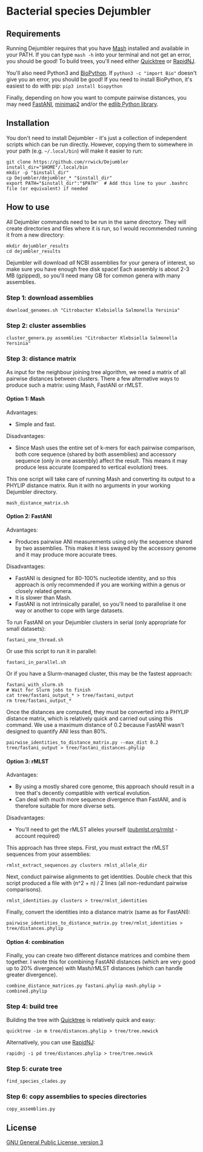 # Bacterial species Dejumbler


## Requirements

Running Dejumbler requires that you have [Mash](https://github.com/marbl/Mash) installed and available in your PATH. If you can type `mash -h` into your terminal and not get an error, you should be good! To build trees, you'll need either [Quicktree](https://github.com/khowe/quicktree) or [RapidNJ](http://birc.au.dk/software/rapidnj/).

You'll also need Python3 and [BioPython](http://biopython.org/). If `python3 -c "import Bio"` doesn't give you an error, you should be good! If you need to install BioPython, it's easiest to do with pip: `pip3 install biopython`

Finally, depending on how you want to compute pairwise distances, you may need [FastANI](https://github.com/ParBLiSS/FastANI), [minimap2](https://github.com/lh3/minimap2) and/or the [edlib Python library](https://github.com/Martinsos/edlib/tree/master/bindings/python).




## Installation

You don't need to install Dejumbler - it's just a collection of independent scripts which can be run directly. However, copying them to somewhere in your path (e.g. `~/.local/bin`) will make it easier to run:

```
git clone https://github.com/rrwick/Dejumbler
install_dir="$HOME"/.local/bin
mkdir -p "$install_dir"
cp Dejumbler/dejumbler_* "$install_dir"
export PATH="$install_dir":"$PATH"  # Add this line to your .bashrc file (or equivalent) if needed
```




## How to use

All Dejumbler commands need to be run in the same directory. They will create directories and files where it is run, so I would recommended running it from a new directory:

```
mkdir dejumbler_results
cd dejumbler_results
```

Dejumbler will download _all_ NCBI assemblies for your genera of interest, so make sure you have enough free disk space! Each assembly is about 2-3 MB (gzipped), so you'll need many GB for common genera with many assemblies.


### Step 1: download assemblies

```
download_genomes.sh "Citrobacter Klebsiella Salmonella Yersinia"
```

### Step 2: cluster assemblies

```
cluster_genera.py assemblies "Citrobacter Klebsiella Salmonella Yersinia"
```

### Step 3: distance matrix

As input for the neighbour joining tree algorithm, we need a matrix of all pairwise distances between clusters. There a few alternative ways to produce such a matrix: using Mash, FastANI or rMLST.

#### Option 1: Mash

Advantages:
* Simple and fast.

Disadvantages:
* Since Mash uses the entire set of k-mers for each pairwise comparison, both core sequence (shared by both assemblies) and accessory sequence (only in one assembly) affect the result. This means it may produce less accurate (compared to vertical evolution) trees.

This one script will take care of running Mash and converting its output to a PHYLIP distance matrix. Run it with no arguments in your working Dejumbler directory.
```
mash_distance_matrix.sh
```

#### Option 2: FastANI

Advantages:
* Produces pairwise ANI measurements using only the sequence shared by two assemblies. This makes it less swayed by the accessory genome and it may produce more accurate trees.

Disadvantages:
* FastANI is designed for 80-100% nucleotide identity, and so this approach is only recommended if you are working within a genus or closely related genera.
* It is slower than Mash.
* FastANI is not intrinsically parallel, so you'll need to parallelise it one way or another to cope with large datasets.

To run FastANI on your Dejumbler clusters in serial (only appropriate for small datasets):
```
fastani_one_thread.sh
```

Or use this script to run it in parallel:
```
fastani_in_parallel.sh
```

Or if you have a Slurm-managed cluster, this may be the fastest approach:
```
fastani_with_slurm.sh
# Wait for Slurm jobs to finish
cat tree/fastani_output_* > tree/fastani_output
rm tree/fastani_output_*
```

Once the distances are computed, they must be converted into a PHYLIP distance matrix, which is relatively quick and carried out using this command. We use a maximum distance of 0.2 because FastANI wasn't designed to quantify ANI less than 80%.
```
pairwise_identities_to_distance_matrix.py --max_dist 0.2 tree/fastani_output > tree/fastani_distances.phylip
```

#### Option 3: rMLST

Advantages:
* By using a mostly shared core genome, this approach should result in a tree that's decently compatible with vertical evolution.
* Can deal with much more sequence divergence than FastANI, and is therefore suitable for more diverse sets.

Disadvantages:
* You'll need to get the rMLST alleles yourself ([pubmlst.org/rmlst](https://pubmlst.org/rmlst/) - account required)

This approach has three steps. First, you must extract the rMLST sequences from your assemblies:
```
rmlst_extract_sequences.py clusters rmlst_allele_dir
```

Next, conduct pairwise alignments to get identities. Double check that this script produced a file with (n^2 + n) / 2 lines (all non-redundant pairwise comparisons).
```
rmlst_identities.py clusters > tree/rmlst_identities
```

Finally, convert the identities into a distance matrix (same as for FastANI):
```
pairwise_identities_to_distance_matrix.py tree/rmlst_identities > tree/distances.phylip
```

#### Option 4: combination

Finally, you can create two different distance matrices and combine them together. I wrote this for combining FastANI distances (which are very good up to 20% divergence) with Mash/rMLST distances (which can handle greater divergence).

```
combine_distance_matrices.py fastani.phylip mash.phylip > combined.phylip
```



### Step 4: build tree

Building the tree with [Quicktree](https://github.com/khowe/quicktree) is relatively quick and easy:
```
quicktree -in m tree/distances.phylip > tree/tree.newick
```

Alternatively, you can use [RapidNJ](http://birc.au.dk/software/rapidnj/):
```
rapidnj -i pd tree/distances.phylip > tree/tree.newick
```

### Step 5: curate tree

```
find_species_clades.py
```

### Step 6: copy assemblies to species directories

```
copy_assemblies.py
```




## License

[GNU General Public License, version 3](https://www.gnu.org/licenses/gpl-3.0.html)
